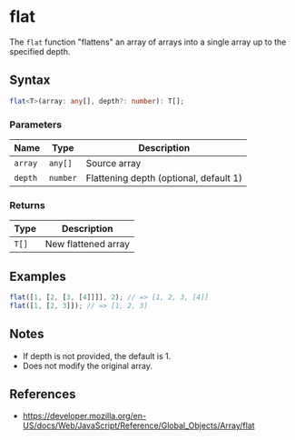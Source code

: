 # flat

The `flat` function "flattens" an array of arrays into a single array up to the specified depth.

## Syntax

```typescript
flat<T>(array: any[], depth?: number): T[];
```

### Parameters

| Name     | Type      | Description                                 |
|----------|-----------|---------------------------------------------|
| `array`  | `any[]`   | Source array                                |
| `depth`  | `number`  | Flattening depth (optional, default 1)      |

### Returns

| Type    | Description                               |
|---------|-------------------------------------------|
| `T[]`   | New flattened array                       |

## Examples

```typescript
flat([1, [2, [3, [4]]]], 2); // => [1, 2, 3, [4]]
flat([1, [2, 3]]); // => [1, 2, 3]
```

## Notes

* If depth is not provided, the default is 1.
* Does not modify the original array.

## References

* https://developer.mozilla.org/en-US/docs/Web/JavaScript/Reference/Global_Objects/Array/flat